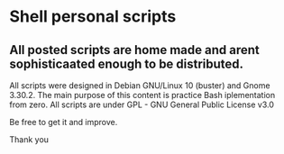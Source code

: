 # Shell personal scripts


## All posted scripts are home made and arent sophisticaated enough to be distributed. 

All scripts were designed in  Debian GNU/Linux 10 (buster) and Gnome 3.30.2.
The main purpose of this content is practice Bash iplementation from zero.
All scripts are under GPL - GNU General Public License v3.0

Be free to get it and improve. 

Thank you
